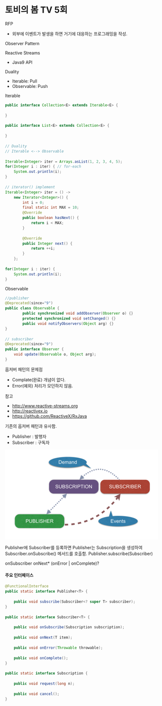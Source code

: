 # 토비의 봄 TV 5회

RFP
- 외부에 이벤트가 발생을 하면 거기에 대응하는 프로그래밍을 작성.

Observer Pattern

Reactive Streams
- Java9 API

Duality
- Iterable: Pull
- Observable: Push

Iterable
```java
public interface Collection<E> extends Iterable<E> {
    
}

public interface List<E> extends Collection<E> {
    
}

// Duality
// Iterable <--> Observable

Iterable<Integer> iter = Arrays.asList(1, 2, 3, 4, 5);
for(Integer i : iter) { // for-each
    System.out.println(i);
}

// iterator() implement
Iterable<Integer> iter = () ->
    new Iterator<Integer>() {
        int i = 0;
        final static int MAX = 10;
        @Override
        public boolean hasNext() {
            return i < MAX;
        }

        @Override
        public Integer next() {
            return ++i;
        }
    };

for(Integer i : iter) {
    System.out.println(i);
}
```

Observable
```java
//publisher
@Deprecated(since="9")
public class Observable {
        public synchronized void addObserver(Observer o) {}
        protected synchronized void setChanged() {}
        public void notifyObservers(Object arg) {}
}

// subscriber
@Deprecated(since="9")
public interface Observer {
    void update(Observable o, Object arg);
}

```

옵저버 패턴의 문제점
- Complate(완료) 개념이 없다.
- Error(예외) 처리가 모던하지 않음.

참고 
- http://www.reactive-streams.org
- http://reactivex.io
- https://github.com/ReactiveX/RxJava


기존의 옵저버 패턴과 유사함.

* Publisher : 발행자
* Subscriber : 구독자

![](images/reactivestreams-contract.png)

Publisher에 Subscriber를 등록하면 Publisher는 Subscription을 생성하여 Subscriber.onSubscribe() 메서드를 호출함.
Publisher.subscribe(Subscriber)


onSubscriber onNext* (onError | onComplete)?

#### 주요 인터페이스 

```java
@FunctionalInterface
public static interface Publisher<T> {

    public void subscribe(Subscriber<? super T> subscriber);
}

public static interface Subscriber<T> {

    public void onSubscribe(Subscription subscription);

    public void onNext(T item);

    public void onError(Throwable throwable);

    public void onComplete();
}

public static interface Subscription {

    public void request(long n);

    public void cancel();
}
```

